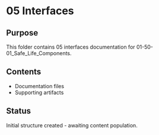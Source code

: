 # 05 Interfaces

## Purpose
This folder contains 05 interfaces documentation for 01-50-01_Safe_Life_Components.

## Contents
- Documentation files
- Supporting artifacts

## Status
Initial structure created - awaiting content population.
